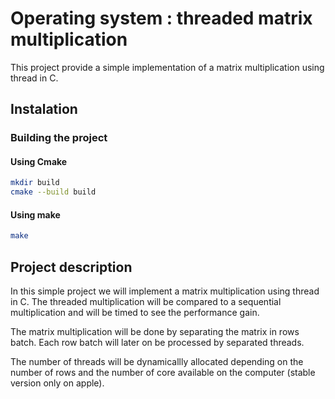 # Operating system : threaded matrix multiplication

This project provide a simple implementation of a matrix multiplication using thread in C.

## Instalation

### Building the project

#### Using Cmake

```bash
mkdir build
cmake --build build
```

#### Using make

```bash
make
```

## Project description

In this simple project we will implement a matrix multiplication using thread in C. The threaded multiplication will be
compared to a sequential multiplication and will be timed to see the performance gain.

The matrix multiplication will be done by separating the matrix in rows batch. Each row batch will later on be processed by
separated threads.

The number of threads will be dynamicallly allocated depending on the number of rows and the number of core available
on the computer (stable version only on apple).